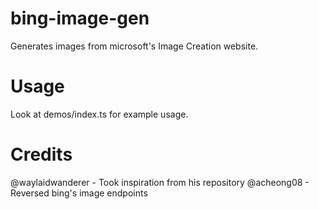 # bing-image-gen

Generates images from microsoft's Image Creation website.

# Usage

Look at demos/index.ts for example usage.

# Credits

@waylaidwanderer - Took inspiration from his repository 
@acheong08 - Reversed bing's image endpoints
